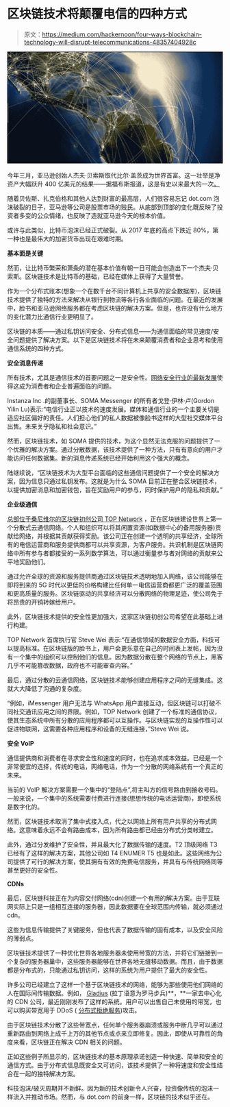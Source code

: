 # 区块链技术将颠覆电信的四种方式

> 原文：<https://medium.com/hackernoon/four-ways-blockchain-technology-will-disrupt-telecommunications-48357404928c>

![](img/881b52dbd770d4930881c4e9df16b6e4.png)

今年三月，亚马逊创始人杰夫·贝索斯取代比尔·盖茨成为世界首富。这一壮举是净资产大幅跃升 400 亿美元的结果——据福布斯报道，这是有史以来最大的一次[。](https://www.forbes.com/sites/cartercoudriet/2018/03/08/jeff-bezos-nearly-40-billion-net-worth-jump-is-the-biggest-increase-this-century/)

随着贝佐斯、扎克伯格和其他人达到财富的最高层，人们很容易忘记 dot.com 泡沫破裂的日子，亚马逊等公司是股票市场的贱民。从底部到顶部的变化既反映了投资者多变的公众情绪，也反映了造就亚马逊今天的根本价值。

或许与此类似，比特币泡沫已经正式破裂。从 2017 年底的高点下跌近 80%，第一种也是最伟大的加密货币出现在艰难时期。

**基本面是关键**

然而，让比特币繁荣和萧条的潜在基本价值有朝一日可能会创造出下一个杰夫·贝索斯。区块链技术是比特币的基础，已经在媒体上获得了大量赞誉。

作为一个分布式账本(想象一个在数千台不同计算机上共享的安全数据库)，区块链技术提供了独特的方法来解决从银行到物流等各行各业面临的问题。在最近的发展中，脸书和亚马逊网络服务都在考虑区块链的解决方案。但是，也许没有什么地方的变化潜力比通信行业更明显了。

区块链的本质——通过私钥访问安全、分布式信息——为通信面临的常见速度/安全问题提供了解决方案。以下是区块链技术将在未来颠覆消费者和企业思考和使用通信系统的四种方式。

**安全消息传递**

所有技术，尤其是通信技术的首要问题之一是安全性。[网络安全行业的最新发展](https://www.forbes.com/sites/laurencebradford/2018/03/30/why-people-should-learn-about-cybersecurity-in-2018/#767fc6225d00)使得这成为消费者和企业普遍面临的问题。

Instanza Inc .的副董事长、SOMA Messenger 的所有者戈登·伊林·卢(Gordon Yilin Lu)表示:“电信行业正以技术的速度发展。媒体和通信行业的一个主要关切是适应社区偏好的责任。人们担心他们的私人数据被像脸书这样的大型社交媒体平台出售。未来关乎隐私和社会意识。”

然而，区块链技术，如 SOMA 提供的技术，为这个显然无法克服的问题提供了一个优雅的解决方案。通过分散数据，该技术提供了一种方法，只有有意向的用户才能访问任何数据集。新的消息传递系统已经开始利用这个强大的概念。

陆继续说，“区块链技术为大型平台面临的这些通信问题提供了一个安全的解决方案，因为信息只通过私钥发布。这就是为什么 SOMA 目前正在整合区块链技术，以提供加密消息和加密钱包，旨在奖励用户的参与，同时保护用户的隐私和贡献。”

**企业级通信**

[总部位于桑尼维尔的区块链初创公司 TOP Network](https://www.topnetwork.org/) ，正在区块链建设世界上第一个分散式云通信网络。个人和组织可以将其闲置资源(如数据中心的备用服务器)贡献给网络，并根据其贡献获得奖励。该公司正在创建一个透明的共享经济，全球所有的电信运营商和服务提供商都可以共享资源，为客户服务。共识机制是区块链网络中所有参与者都接受的一系列数学算法，可以通过衡量参与者对网络的贡献来公平地奖励他们。

通过允许全球的资源和服务提供商通过区块链技术透明地加入网络，该公司能够在即将到来的 5G 时代以更低的价格构建比任何单一电信运营商都更广泛的覆盖范围和更高质量的服务。区块链驱动的共享经济可以分散网络的物理足迹，使公司免于将昂贵的开销转嫁给用户。

此外，区块链技术提供的安全性更加强大，这家区块链初创公司希望在此基础上进行构建。

TOP Network 首席执行官 Steve Wei 表示:“在通信领域的数据安全方面，科技可以提高标准。在区块链版的脸书上，用户会更乐意在自己的时间表上发帖，因为没有一个集中的组织可以控制他们的信息。因为数据分散在整个网络的节点上，黑客几乎不可能篡改数据，政府也不可能审查内容。”

最后，通过分散的云通信网络，区块链技术能够创建应用程序之间的无缝集成。这就大大降低了沟通的复杂度。

“例如，iMessenger 用户无法与 WhatsApp 用户直接互动，但区块链可以打破不同社交通讯应用之间的界限。例如，TOP Network 创建了一个标准的通信协议，使其生态系统中所有分散的应用程序都可以互操作。与区块链实现的互操作性可以促进物联网，这需要各种应用程序和设备的无缝连接，”Steve Wei 说。

**安全 VoIP**

通信提供商和消费者在寻求安全性和速度的同时，也在追求成本效益。已经是一个非常便宜的选择，传统的电话，网络电话，作为一个分散的网络系统有一个真正的未来。

当前的 VoIP 解决方案需要一个集中的“登陆点”,将主叫方的信号路由到接收号码。一般来说，一个集中的系统需要付费进行连接(想想传统的电话运营商)，即使系统是数字化的。

然而，区块链技术取消了集中式接入点，代之以网络上所有用户共享的分布式网络。这意味着永远不会有路由成本，因为所有路由都已经由分布式分类帐建立。

此外，通过分发维护了安全性，并且最大化了数据传输的速度。T2 顶级网络 T3 已经有了这样的解决方案，其他公司如 T4 ENUMER T5 也是如此。这些网络为公司提供了可行的解决方案，使其拥有有效的免费电信服务，并具有与传统网络同等甚至更好的安全性。

**CDNs**

最后，区块链科技正在为内容交付网络(cdn)创建一个有用的解决方案。由于互联网实际上只是一组相互连接的服务器，因此数据要在全球范围内传输，就必须通过 cdn。

这些为信息传输提供了关键服务，但也代表了数据传输的固有成本，以及安全风险的薄弱点。

区块链技术提供了一种优化世界各地服务器未使用带宽的方法，并将它们链接到一个复杂的服务器巢中，这些服务器能够在世界各地无缝移动数据。而且，由于数据都是分布式的，只能通过私钥访问，这样的系统为用户提供了最大的安全性。

许多公司已经建立了这样一个基于区块链技术的网络，能够为那些使用他们网络的人在国际间传输数据。例如， [Gladius](https://gladius.io/product) (拉丁语意为罗马步兵)**，**一家去中心化的 CDN 公司，最近刚刚发布了这样的系统。用户可以出售自己未使用的带宽，也可以购买带宽用于 DDoS ( [分布式拒绝服务](https://en.wikipedia.org/wiki/Denial-of-service_attack))攻击。

由于区块链技术分散了这些带宽点，任何单个服务器崩溃或服务中断几乎可以通过重新路由到网络上成千上万的其他节点或点来立即修复。因此，即使从可靠性的角度来看，区块链正在解决 CDN 相关的问题。

正如这些例子所显示的，区块链技术的基本原理承诺创造一种快速、简单和安全的通信方式。由于分布式信息既安全又可访问，该技术提供了一种将速度和安全性结合在一起的独特解决方案。

科技泡沫/破灭周期并不新鲜。因为新的技术创新令人兴奋，投资像传统的泡沫一样流入并推动市场。然而，与 dot.com 的前身一样，区块链的技术似乎还在。